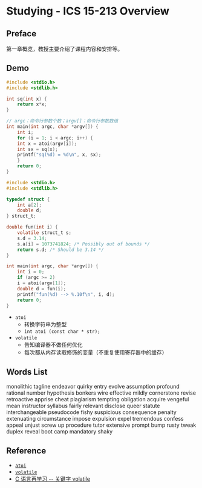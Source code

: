 # Studying - ICS 15-213 Overview

## Preface

第一章概览，教授主要介绍了课程内容和安排等。

## Demo

```c
#include <stdio.h>
#include <stdlib.h>

int sq(int x) {
    return x*x;
}

// argc：命令行参数个数；argv[]：命令行参数数组
int main(int argc, char *argv[]) {
    int i;
    for (i = 1; i < argc; i++) {
	int x = atoi(argv[i]);
	int sx = sq(x);
	printf("sq(%d) = %d\n", x, sx);
    }
    return 0;
}
```

```c
#include <stdio.h>
#include <stdlib.h>

typedef struct {
    int a[2];
    double d;
} struct_t;

double fun(int i) {
    volatile struct_t s;
    s.d = 3.14;
    s.a[i] = 1073741824; /* Possibly out of bounds */
    return s.d; /* Should be 3.14 */
}

int main(int argc, char *argv[]) {
    int i = 0;
    if (argc >= 2)
	i = atoi(argv[1]);
    double d = fun(i);
    printf("fun(%d) --> %.10f\n", i, d);
    return 0;
}
```

- `atoi`
  - 转换字符串为整型
  - `int atoi (const char * str);`
- `volatile`
  - 告知编译器不做任何优化
  - 每次都从内存读取修饰的变量（不重复使用寄存器中的缓存）

## Words List

monolithic
tagline
endeavor
quirky
entry
evolve
assumption
profound
rational number
hypothesis
bonkers
wire
effective
mildly
cornerstone
revise
retroactive
apprise
cheat
plagiarism
tempting
obligation
acquire
vengeful
mean
instructor
syllabus
fairly
relevant
disclose
queer
statute
interchangeable
pseudocode
fishy
suspicious
consequence
penalty
extenuating
circumstance
impose
expulsion
expel
tremendous
confess
appeal
unjust
screw up
procedure
tutor
extensive
prompt
bump
rusty
tweak
duplex
reveal
boot camp
mandatory
shaky

## Reference

- [`atoi`](http://www.cplusplus.com/reference/cstdlib/atoi/)
- [`volatile`](http://tigcc.ticalc.org/doc/keywords.html#volatile)
- [C 语言再学习 -- 关键字 volatile](https://blog.csdn.net/qq_29350001/article/details/54024070)
